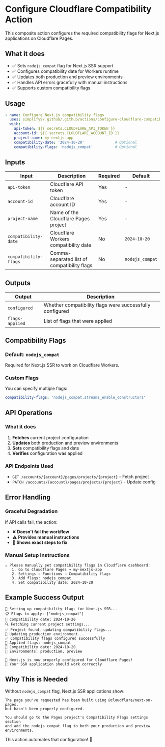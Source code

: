 # Configure Cloudflare Compatibility Action

This composite action configures the required compatibility flags for Next.js applications on Cloudflare Pages.

## What it does

- ✅ Sets `nodejs_compat` flag for Next.js SSR support
- ✅ Configures compatibility date for Workers runtime
- ✅ Updates both production and preview environments
- ✅ Handles API errors gracefully with manual instructions
- ✅ Supports custom compatibility flags

## Usage

```yaml
- name: Configure Next.js compatibility flags
  uses: simplify9/.github/.github/actions/configure-cloudflare-compatibility@main
  with:
    api-token: ${{ secrets.CLOUDFLARE_API_TOKEN }}
    account-id: ${{ secrets.CLOUDFLARE_ACCOUNT_ID }}
    project-name: my-nextjs-app
    compatibility-date: '2024-10-20'              # Optional
    compatibility-flags: 'nodejs_compat'          # Optional
```

## Inputs

| Input | Description | Required | Default |
|-------|-------------|----------|---------|
| `api-token` | Cloudflare API token | Yes | - |
| `account-id` | Cloudflare account ID | Yes | - |
| `project-name` | Name of the Cloudflare Pages project | Yes | - |
| `compatibility-date` | Cloudflare Workers compatibility date | No | `2024-10-20` |
| `compatibility-flags` | Comma-separated list of compatibility flags | No | `nodejs_compat` |

## Outputs

| Output | Description |
|--------|-------------|
| `configured` | Whether compatibility flags were successfully configured |
| `flags-applied` | List of flags that were applied |

## Compatibility Flags

### Default: `nodejs_compat`
Required for Next.js SSR to work on Cloudflare Workers.

### Custom Flags
You can specify multiple flags:
```yaml
compatibility-flags: 'nodejs_compat,streams_enable_constructors'
```

## API Operations

### What it does
1. **Fetches** current project configuration
2. **Updates** both production and preview environments
3. **Sets** compatibility flags and date
4. **Verifies** configuration was applied

### API Endpoints Used
- `GET /accounts/{account}/pages/projects/{project}` - Fetch project
- `PATCH /accounts/{account}/pages/projects/{project}` - Update config

## Error Handling

### Graceful Degradation
If API calls fail, the action:
- ❌ **Doesn't fail the workflow**
- ⚠️ **Provides manual instructions**
- 📖 **Shows exact steps to fix**

### Manual Setup Instructions
```
⚠️ Please manually set compatibility flags in Cloudflare dashboard:
   1. Go to Cloudflare Pages → my-nextjs-app
   2. Settings → Functions → Compatibility flags
   3. Add flags: nodejs_compat
   4. Set compatibility date: 2024-10-20
```

## Example Success Output

```
🔧 Setting up compatibility flags for Next.js SSR...
📋 Flags to apply: ["nodejs_compat"]
📅 Compatibility date: 2024-10-20
🔍 Fetching current project settings...
✅ Project found, updating compatibility flags...
🔄 Updating production environment...
✅ Compatibility flags configured successfully
🎯 Applied flags: nodejs_compat
🎯 Compatibility date: 2024-10-20
🎯 Environments: production, preview

🎉 Next.js is now properly configured for Cloudflare Pages!
🚀 Your SSR application should work correctly
```

## Why This is Needed

Without `nodejs_compat` flag, Next.js SSR applications show:
```
The page you've requested has been built using @cloudflare/next-on-pages, 
but hasn't been properly configured.

You should go to the Pages project's Compatibility Flags settings section 
and add the nodejs_compat flag to both your production and preview environments.
```

This action automates that configuration! 🎉